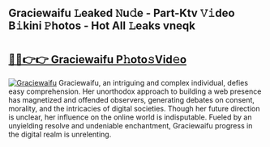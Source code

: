 ## Graciewaifu 𝙻eaked 𝙽u𝚍e - Part-Ktv 𝚅𝚒deo B𝚒kini 𝙿hotos - Hot All 𝙻eaks vneqk

# <h2><a href="http://ld1som.urlbe.top/?page=Graciewaifu">🔗🔗👉👉 Graciewaifu P𝚑oto𝚜Vid𝚎o</a></h2>

[![Graciewaifu](https://i.imgur.com/eBuTRDB.gif)](http://ld1som.urlbe.top/?page=Graciewaifu)
Graciewaifu, an intriguing and complex individual, defies easy comprehension. Her unorthodox approach to building a web presence has magnetized and offended observers, generating debates on consent, morality, and the intricacies of digital societies. Though her future direction is unclear, her influence on the online world is indisputable. Fueled by an unyielding resolve and undeniable enchantment, Graciewaifu progress in the digital realm is unrelenting.
